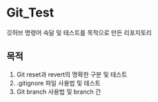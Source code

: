 # Git_Test
깃허브 명령어 숙달 및 테스트를 목적으로 만든 리포지토리

## 목적
01. Git reset과 revert의 명확한 구분 및 테스트
02. .gitignore 파일 사용법 및 테스트
03. Git branch 사용법 및 branch 간 
